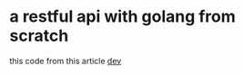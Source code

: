 # a restful api with golang from scratch

this code from this article [dev](https://dev.to/pacheco/create-a-restful-api-with-golang-from-scratch-42g2)
